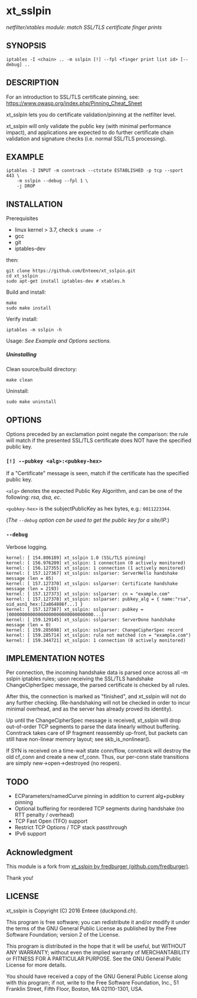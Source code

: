 # xt_sslpin 
_netfilter/xtables module: match SSL/TLS certificate finger prints_


## SYNOPSIS

    iptables -I <chain> .. -m sslpin [!] --fpl <finger print list id> [--debug] ..


## DESCRIPTION

For an introduction to SSL/TLS certificate pinning, see: https://www.owasp.org/index.php/Pinning_Cheat_Sheet

xt_sslpin lets you do certificate validation/pinning at the netfilter level.

xt_sslpin will only validate the public key (with minimal performance impact), and applications are expected to do further certificate chain validation and signature checks (i.e. normal SSL/TLS processing).


## EXAMPLE

    iptables -I INPUT -m conntrack --ctstate ESTABLISHED -p tcp --sport 443 \
        -m sslpin --debug --fpl 1 \
        -j DROP

## INSTALLATION

Prerequisites

* linux kernel > 3.7, check ```$ uname -r```
* gcc
* git
* iptables-dev

then:

    git clone https://github.com/Enteee/xt_sslpin.git
    cd xt_sslpin
    sudo apt-get install iptables-dev # xtables.h

Build and install:

    make
    sudo make install

Verify install:

    iptables -m sslpin -h

Usage: _See Example and Options sections._


##### Uninstalling

Clean source/build directory:

    make clean

Uninstall:

    sudo make uninstall


## OPTIONS

Options preceded by an exclamation point negate the comparison: the rule will match if the presented SSL/TLS certificate does NOT have the specified public key.


### `[!] --pubkey <alg>:<pubkey-hex>`

If a "Certificate" message is seen, match if the certificate has the specified public key.

`<alg>` denotes the expected Public Key Algorithm, and can be one of the following: *rsa, dsa, ec*.

`<pubkey-hex>` is the subjectPublicKey as hex bytes, e.g.: `0011223344`.

(_The `--debug` option can be used to get the public key for a site/IP._)



### `--debug`

Verbose logging.

    kernel: [ 154.806189] xt_sslpin 1.0 (SSL/TLS pinning)
    kernel: [ 156.976209] xt_sslpin: 1 connection (0 actively monitored)
    kernel: [ 156.127355] xt_sslpin: 1 connection (1 actively monitored)
    kernel: [ 157.127367] xt_sslpin: sslparser: ServerHello handshake message (len = 85)
    kernel: [ 157.127370] xt_sslpin: sslparser: Certificate handshake message (len = 2193)
    kernel: [ 157.127373] xt_sslpin: sslparser: cn = "example.com"
    kernel: [ 157.127378] xt_sslpin: sslparser: pubkey_alg = { name:"rsa", oid_asn1_hex:[2a864886f...] }
    kernel: [ 157.127387] xt_sslpin: sslparser: pubkey = [00000000000000000000000000000000...]
    kernel: [ 159.129145] xt_sslpin: sslparser: ServerDone handshake message (len = 0)
    kernel: [ 159.285698] xt_sslpin: sslparser: ChangeCipherSpec record
    kernel: [ 159.285714] xt_sslpin: rule not matched (cn = "example.com")
    kernel: [ 159.344721] xt_sslpin: 1 connection (0 actively monitored)


## IMPLEMENTATION NOTES

Per connection, the incoming handshake data is parsed once across all -m sslpin iptables rules;
upon receiving the SSL/TLS handshake ChangeCipherSpec message, the parsed certificate is checked by all rules.

After this, the connection is marked as "finished", and xt_sslpin will not do any further checking.
(Re-handshaking will not be checked in order to incur minimal overhead, and as the server has already proved
its identity).

Up until the ChangeCipherSpec message is received, xt_sslpin will drop out-of-order TCP segments to
parse the data linearly without buffering. Conntrack takes care of IP fragment reassembly up-front, but packets
can still have non-linear memory layout; see skb_is_nonlinear().

If SYN is received on a time-wait state conn/flow, conntrack will destroy the old cf_conn
and create a new cf_conn. Thus, our per-conn state transitions are simply new->open->destroyed (no reopen).


## TODO

* ECParameters/namedCurve pinning in addition to current alg+pubkey pinning
* Optional buffering for reordered TCP segments during handshake (no RTT penalty / overhead)
* TCP Fast Open (TFO) support
* Restrict TCP Options / TCP stack passthrough
* IPv6 support

## Acknowledgment

This module is a fork from [xt_sslpin by fredburger (github.com/fredburger)](https://github.com/fredburger/xt_sslpin).

Thank you!

## LICENSE

xt_sslpin is Copyright (C) 2016 Enteee (duckpond.ch).

This program is free software; you can redistribute it and/or modify it under the terms of the
GNU General Public License as published by the Free Software Foundation; version 2 of the License.

This program is distributed in the hope that it will be useful, but WITHOUT ANY WARRANTY;
without even the implied warranty of MERCHANTABILITY or FITNESS FOR A PARTICULAR PURPOSE.
See the GNU General Public License for more details.

You should have received a copy of the GNU General Public License along with this program; if not, write to
the Free Software Foundation, Inc., 51 Franklin Street, Fifth Floor, Boston, MA 02110-1301, USA.
